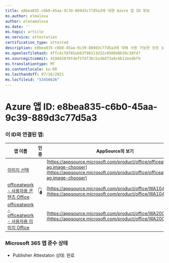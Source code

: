 ```yaml
---
title: e8bea835-c6b0-45aa-9c39-889d3c77d5a3에 대한 Azure 앱 ID 정보
ms.author: elmalova
author: elenamalova
ms.date: ''
ms.topic: article
ms.service: attestation
certification_type: attested
description: e8bea835-c6b0-45aa-9c39-889d3c77d5a3에 대해 사용 가능한 모든 보안 및 규정 준수 정보입니다.
ms.openlocfilehash: 4ffc4cfdf85eb63f90113d32c050048b39c30fd7
ms.sourcegitcommit: 419dd3878fdef5fdf3bc5a36d73a9c6b12eed6f9
ms.translationtype: MT
ms.contentlocale: ko-KR
ms.lasthandoff: 07/16/2021
ms.locfileid: "53456626"
---
```

# <a name="azure-app-id-e8bea835-c6b0-45aa-9c39-889d3c77d5a3"></a>Azure 앱 ID: e8bea835-c6b0-45aa-9c39-889d3c77d5a3


### <a name="apps-associated-with-this-id"></a>이 ID와 연결된 앱:
| **앱 이름** | **인증** | **AppSource의 보기** |
|-|-|-|
| [이미지 선택](https://docs.microsoft.com/en-us/microsoft-365-app-certification/forward/officeatwork-ag.image-chooser) |  | [https://appsource.microsoft.com/product/office/officeatwork-ag.image-chooser](https://appsource.microsoft.com/product/office/officeatwork-ag.image-chooser) |
| [officeatwork - 사용자용 콘텐츠 Office](https://docs.microsoft.com/en-us/microsoft-365-app-certification/forward/WA104380602) | <img alt="Certified application badge" src="../media/certified-badge.png" height="25" width="25" /> | [https://appsource.microsoft.com/product/office/WA104380602](https://appsource.microsoft.com/product/office/WA104380602) |
| [officeatwork - officeatwork - 사용자용 이미지 Office](https://docs.microsoft.com/en-us/microsoft-365-app-certification/forward/WA200002683) |  | [https://appsource.microsoft.com/product/office/WA200002683](https://appsource.microsoft.com/product/office/WA200002683) |

### <a name="microsoft-365-app-compliance-status"></a>Microsoft 365 앱 준수 상태
- Publisher Attestaton 상태: 완료
